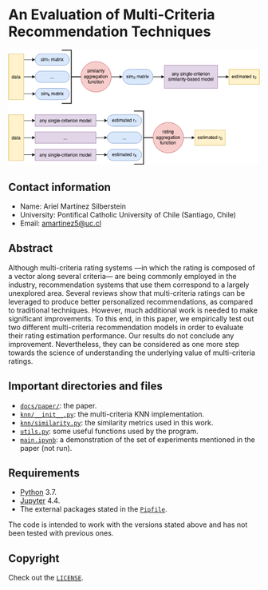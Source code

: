 # An Evaluation of Multi-Criteria Recommendation Techniques

![Diagram](docs/paper/static/diagram.png)

## Contact information

- Name: Ariel Martínez Silberstein
- University: Pontifical Catholic University of Chile (Santiago, Chile)
- Email: amartinez5@uc.cl

## Abstract

Although multi-criteria rating systems —in which the rating is composed of a vector along several criteria— are being commonly employed in the industry, recommendation systems that use them correspond to a largely unexplored area. Several reviews show that multi-criteria ratings can be leveraged to produce better personalized recommendations, as compared to traditional techniques. However, much additional work is needed to make significant improvements. To this end, in this paper, we empirically test out two different multi-criteria recommendation models in order to evaluate their rating estimation performance. Our results do not conclude any improvement. Nevertheless, they can be considered as one more step towards the science of understanding the underlying value of multi-criteria ratings.

## Important directories and files

- [`docs/paper/`](docs/paper/): the paper.
- [`knn/__init__.py`](knn/__init__.py): the multi-criteria KNN implementation.
- [`knn/similarity.py`](knn/similarity.py): the similarity metrics used in this work.
- [`utils.py`](utils.py): some useful functions used by the program.
- [`main.ipynb`](main.ipynb): a demonstration of the set of experiments mentioned in the paper (not run).

## Requirements

- [Python](https://www.python.org/) 3.7.
- [Jupyter](https://jupyter.org/) 4.4.
- The external packages stated in the [`Pipfile`](Pipfile).

The code is intended to work with the versions stated above and has not been tested with previous ones.

## Copyright

Check out the [`LICENSE`](LICENSE).
